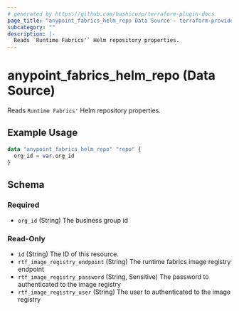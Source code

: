 ```yaml
---
# generated by https://github.com/hashicorp/terraform-plugin-docs
page_title: "anypoint_fabrics_helm_repo Data Source - terraform-provider-anypoint"
subcategory: ""
description: |-
  Reads `Runtime Fabrics'` Helm repository properties.
---
```


# anypoint_fabrics_helm_repo (Data Source)

Reads `Runtime Fabrics'` Helm repository properties.

## Example Usage

```terraform
data "anypoint_fabrics_helm_repo" "repo" {
  org_id = var.org_id
}
```

<!-- schema generated by tfplugindocs -->
## Schema

### Required

- `org_id` (String) The business group id

### Read-Only

- `id` (String) The ID of this resource.
- `rtf_image_registry_endpoint` (String) The runtime fabrics image registry endpoint
- `rtf_image_registry_password` (String, Sensitive) The password to authenticated to the image registry
- `rtf_image_registry_user` (String) The user to authenticated to the image registry


